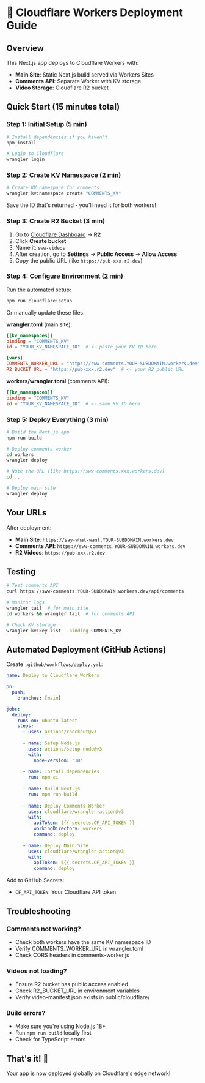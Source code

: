 # 🚀 Cloudflare Workers Deployment Guide

## Overview
This Next.js app deploys to Cloudflare Workers with:
- **Main Site**: Static Next.js build served via Workers Sites
- **Comments API**: Separate Worker with KV storage
- **Video Storage**: Cloudflare R2 bucket

## Quick Start (15 minutes total)

### Step 1: Initial Setup (5 min)
```bash
# Install dependencies if you haven't
npm install

# Login to Cloudflare
wrangler login
```

### Step 2: Create KV Namespace (2 min)
```bash
# Create KV namespace for comments
wrangler kv:namespace create "COMMENTS_KV"
```

Save the ID that's returned - you'll need it for both workers!

### Step 3: Create R2 Bucket (3 min)

1. Go to [Cloudflare Dashboard](https://dash.cloudflare.com/) → **R2**
2. Click **Create bucket**
3. Name it: `sww-videos`
4. After creation, go to **Settings** → **Public Access** → **Allow Access**
5. Copy the public URL (like `https://pub-xxx.r2.dev`)

### Step 4: Configure Environment (2 min)

Run the automated setup:
```bash
npm run cloudflare:setup
```

Or manually update these files:

**wrangler.toml** (main site):
```toml
[[kv_namespaces]]
binding = "COMMENTS_KV"
id = "YOUR_KV_NAMESPACE_ID"  # <- paste your KV ID here

[vars]
COMMENTS_WORKER_URL = "https://sww-comments.YOUR-SUBDOMAIN.workers.dev"
R2_BUCKET_URL = "https://pub-xxx.r2.dev"  # <- your R2 public URL
```

**workers/wrangler.toml** (comments API):
```toml
[[kv_namespaces]]
binding = "COMMENTS_KV"
id = "YOUR_KV_NAMESPACE_ID"  # <- same KV ID here
```

### Step 5: Deploy Everything (3 min)

```bash
# Build the Next.js app
npm run build

# Deploy comments worker
cd workers
wrangler deploy

# Note the URL (like https://sww-comments.xxx.workers.dev)
cd ..

# Deploy main site
wrangler deploy
```

## Your URLs

After deployment:
- **Main Site**: `https://say-what-want.YOUR-SUBDOMAIN.workers.dev`
- **Comments API**: `https://sww-comments.YOUR-SUBDOMAIN.workers.dev`
- **R2 Videos**: `https://pub-xxx.r2.dev`

## Testing

```bash
# Test comments API
curl https://sww-comments.YOUR-SUBDOMAIN.workers.dev/api/comments

# Monitor logs
wrangler tail  # for main site
cd workers && wrangler tail  # for comments API

# Check KV storage
wrangler kv:key list --binding COMMENTS_KV
```

## Automated Deployment (GitHub Actions)

Create `.github/workflows/deploy.yml`:

```yaml
name: Deploy to Cloudflare Workers

on:
  push:
    branches: [main]

jobs:
  deploy:
    runs-on: ubuntu-latest
    steps:
      - uses: actions/checkout@v3
      
      - name: Setup Node.js
        uses: actions/setup-node@v3
        with:
          node-version: '18'
          
      - name: Install dependencies
        run: npm ci
        
      - name: Build Next.js
        run: npm run build
        
      - name: Deploy Comments Worker
        uses: cloudflare/wrangler-action@v3
        with:
          apiToken: ${{ secrets.CF_API_TOKEN }}
          workingDirectory: workers
          command: deploy
          
      - name: Deploy Main Site
        uses: cloudflare/wrangler-action@v3
        with:
          apiToken: ${{ secrets.CF_API_TOKEN }}
          command: deploy
```

Add to GitHub Secrets:
- `CF_API_TOKEN`: Your Cloudflare API token

## Troubleshooting

### Comments not working?
- Check both workers have the same KV namespace ID
- Verify COMMENTS_WORKER_URL in wrangler.toml
- Check CORS headers in comments-worker.js

### Videos not loading?
- Ensure R2 bucket has public access enabled
- Check R2_BUCKET_URL in environment variables
- Verify video-manifest.json exists in public/cloudflare/

### Build errors?
- Make sure you're using Node.js 18+
- Run `npm run build` locally first
- Check for TypeScript errors

## That's it! 🎉

Your app is now deployed globally on Cloudflare's edge network!
